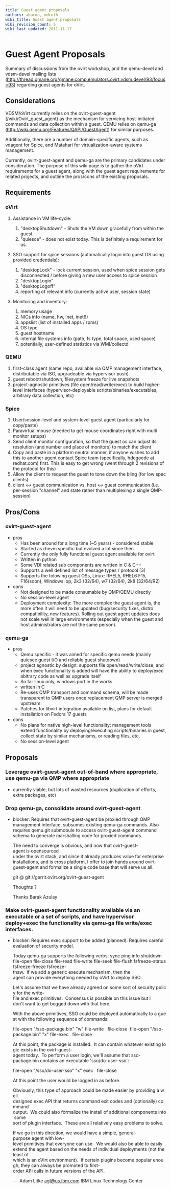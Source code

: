 ```yaml
---
title: Guest agent proposals
authors: abaron, mdroth
wiki_title: Guest agent proposals
wiki_revision_count: 5
wiki_last_updated: 2011-11-17
---
```


<!-- TODO: Content review -->

# Guest Agent Proposals

Summary of discussions from the ovirt workshop, and the qemu-devel and vdsm-devel mailing lists (http://thread.gmane.org/gmane.comp.emulators.ovirt.vdsm.devel/93/focus=93) regarding guest agents for oVirt.

## Considerations

VDSM/oVirt currently relies on the ovirt-guest-agent (/wiki/Ovirt_guest_agent) as the mechanism for servicing host-initiated commands and data collection within a guest. QEMU relies on qemu-ga (http://wiki.qemu.org/Features/QAPI/GuestAgent) for similar purposes.

Additionally, there are a number of domain-specific agents, such as vdagent for Spice, and Matahari for virtualization-aware systems management.

Currently, ovirt-guest-agent and qemu-ga are the primary candidates under consideration. The purpose of this wiki page is to gather the oVirt requirements for a guest agent, along with the guest agent requirements for related projects, and outline the pros/cons of the existing proposals.

## Requirements

### oVirt

1.  Assistance in VM life-cycle:
    1.  "desktopShutdown" - Shuts the VM down gracefully from within the guest.
    2.  "quiesce" - does not exist today. This is definitely a requirement for us.

2.  SSO support for spice sessions (automatically login into guest OS using provided credentials):
    1.  "desktopLock" - lock current session, used when spice session gets disconnected / before giving a new user access to spice session
    2.  "desktopLogin"
    3.  "desktopLogoff"
    4.  reporting of relevant info (currently active user, session state)

3.  Monitoring and inventory:
    1.  memory usage
    2.  NICs info (name, hw, inet, inet6)
    3.  appslist (list of installed apps / rpms)
    4.  OS type
    5.  guest hostname
    6.  internal file systems info (path, fs type, total space, used space)
    7.  potentially, user-defined statistics via WMI/collectd

### QEMU

1.  first-class agent (same repo, available via QMP management interface, distributable via ISO, upgradeable via hypervisor push)
2.  guest reboot/shutdown, filesystem freeze for live snapshots
3.  project-agnostic primitives (file open/read/write/exec) to build higher-level interfaces (hypervisor-deployable scripts/binaries/executables, arbitrary data collection, etc)

### Spice

1.  User/session-level and system-level guest agent (particularly for copy/paste)
2.  Paravirtual mouse (needed to get mouse coordinates right with multi monitor setups)
3.  Send client monitor configuration, so that the guest os can adjust its resolution (and number and place of monitors) to match the client
4.  Copy and paste in a platform neutral manner, if anyone wishes to add this to another agent contact Spice team (specifically, hdegoede at redhat.com) first. This is easy to get wrong (went through 2 revisions of the protocol for this)
5.  Allow the client to request the guest to tone down the bling (for low spec clients)
6.  client <-> guest communication vs. host <-> guest communication (i.e. per-session "channel" and state rather than multiplexing a single QMP-session)

## Pros/Cons

### ovirt-guest-agent

*   pros
    -   Has been around for a long time (~5 years) - considered stable
    -   Started as rhevm specific but evolved a lot since then
    -   Currently the only fully functional guest agent available for ovirt
    -   Written in python
    -   Some VDI related sub components are written in C & C++
    -   Supports a well defined list of message types / protocol [3]
    -   Supports the folowing guest OSs, Linux: RHEL5, RHEL6 F15, F16(soon), Windows: xp, 2k3 (32/64), w7 (32/64), 2k8 (32/64/R2)
*   cons
    -   Not designed to be made consumable by QMP/QEMU directly
    -   No session-level agent
    -   Deployment complexity: The more complex the guest agent is, the more often it will need to be updated (bug/security fixes, distro compatibility, new features). Rolling out guest agent updates does not scale well in large environments (especially when the guest and host administrators are not the same person).

### qemu-ga

*   pros
    -   Qemu specific - it was aimed for specific qemu needs (mainly quiesce guest I/O and reliable guest shutdown)
    -   project agnostic by design: supports file open/read/write/close, and when exec functionality is added will have the ability to deploy/exec abitrary code as well as upgrade itself
    -   So far linux only, windows port in the works
    -   written in C
    -   Re-uses QMP transport and command schema, will be made transparent to QMP users once replacement QMP server is merged upstream
    -   Patches for libvirt integration available on list, plans for default installation on Fedora 17 guests
*   cons
    -   No plans for native high-level functionality: management tools extend functionality by deploying/executing scripts/binaries in guest, collect state by similar mechanisms, or reading files, etc.
    -   No session-level agent

## Proposals

### Leverage ovirt-guest-agent out-of-band where appropriate, use qemu-ga via QMP where appropriate

*   currently viable, but lots of wasted resources (duplication of efforts, extra packages, etc)

### Drop qemu-ga, consolidate around ovirt-guest-agent

*   blocker: Requires that ovirt-guest-agent be proxied through QMP management interface, subsumes existing qemu-ga commands. Also requires qemu.git submobule to access ovirt-guest-agent command schema to generate marshalling code for proxied commands.

      The need to converge is obvious, and now that ovirt-guest-agent is opensourced 
      under the ovirt stack, and since it already produces value for enterprise 
      installations, and is cross platform, I offer to join hands around ovirt-
      guest-agent and formalize a single code base that will serve us all.

      git @ git://gerrit.ovirt.org/ovirt-guest-agent

      Thoughts ?

      Thanks
      Barak Azulay

### Make ovirt-guest-agent functionality available via an executable or a set of scripts, and have hypervisor deploy+exec the functionality via qemu-ga file write/exec interfaces.

*   blocker: Requires exec support to be added (planned). Requires careful evaluation of security model.

      Today qemu-ga supports the following verbs: sync ping info shutdown
      file-open file-close file-read file-write file-seek file-flush fsfreeze-status
      fsfreeze-freeze fsfreeze-thaw.  If we add a generic execute mechanism, then the
      agent can provide everything needed by oVirt to deploy SSO.

      Let's assume that we have already agreed on some sort of security policy for the
      write-file and exec primitives.  Consensus is possible on this issue but I
      don't want to get bogged down with that here.

      With the above primitives, SSO could be deployed automatically to a guest with
      the following sequence of commands:

      file-open "<exec-dir>/sso-package.bin" "w"
      file-write <fh> <buf>
      file-close <fh>
      file-open "<exec-dir>/sso-package.bin" "x"
      file-exec <fh> <args>
      file-close <fh>

      At this point, the package is installed.  It can contain whatever existing logic
      exists in the ovirt-guest-agent today.  To perform a user login, we'll assume
      that sso-package.bin contains an executable 'sso/do-user-sso':

      file-open "<exec-dir>/sso/do-user-sso" "x"
      exec <fh> <args>
      file-close <fh>

      At this point the user would be logged in as before.

      Obviously, this type of approach could be made easier by providing a well
      designed exec API that returns command exit codes and (optionally) command
      output.  We could also formalize the install of additional components into some
      sort of plugin interface.  These are all relatively easy problems to solve.

      If we go in this direction, we would have a simple, general-purpose agent with
      low-level primitives that everyone can use.  We would also be able to easily
      extend the agent based on the needs of individual deployments (not the least of
      which is an oVirt environment).  If certain plugins become popular enough, they
      can always be promoted to first-order API calls in future versions of the API.

      -- 
      Adam Litke <agl@us.ibm.com>
      IBM Linux Technology Center

